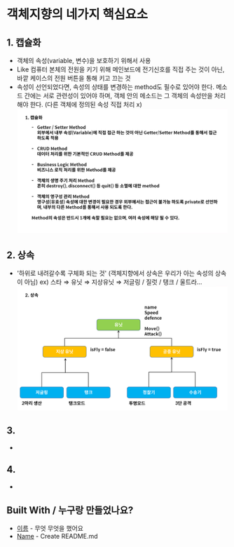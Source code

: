 # 객체지향의 네가지 핵심요소

## 1. 캡슐화

- 객체의 속성(variable, 변수)을 보호하기 위해서 사용
- Like 컴퓨터 본체의 전원을 키기 위해 메인보드에 전기신호를 직접 주는 것이 아닌, 
  바깥 케이스의 전원 버튼을 통해 키고 끄는 것
- 속성이 선언되었다면, 속성의 상태를 변경하는 method도 필수로 있어야 한다. 메소드 간에는 
  서로 관련성이 있어야 하며, 객체 안의 메소드는 그 객체의 속성만을 처리해야 한다. 
  (다른 객체에 정의된 속성 직접 처리 x)
![1-1](./img/1-1.png)

## 2. 상속

- '하위로 내려갈수록 구체화 되는 것' (객체지향에서 상속은 우리가 아는 속성의 상속이 아님)
   ex) 스타 ⇒ 유닛 ⇒ 지상유닛 ⇒ 저글링 / 질럿 / 탱크 / 울트라...
![1-2](./img/1-2.png)

## 3.

-

## 4.

-


## Built With / 누구랑 만들었나요?

* [이름](링크) - 무엇 무엇을 했어요
* [Name](Link) - Create README.md
